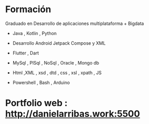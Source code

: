 # Formación
Graduado en Desarrollo de aplicaciones multiplataforma + Bigdata 

- Java , Kotlin , Python 
- Desarrollo Android Jetpack Compose y XML
- Flutter , Dart

- MySql , PlSql , NoSql , Oracle , Mongo db
- Html ,XML , xsd , dtd , css , xsl , xpath , JS
- Powershell , Bash , Arduino

# Portfolio web : http://danielarribas.work:5500
